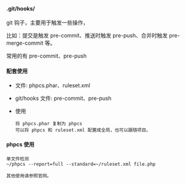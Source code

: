 #### .git/hooks/

git 钩子，主要用于触发一些操作，

比如：提交是触发 pre-commit、推送时触发 pre-push、合并时触发 pre-merge-commit 等。

常用的有 pre-commit、pre-push

#### 配套使用

* 文件: phpcs.phar、ruleset.xml
* git/hooks 文件: pre-commit、pre-push
* 使用
  
      将 phpcs.phar 复制为 phpcs
      可以将 phpcs 和 ruleset.xml 配置成全局，也可以跟随项目。  

#### phpcs 使用

    单文件检测
    ~/phpcs --report=full --standard=~/ruleset.xml file.php

    其他使用请参照官网。
